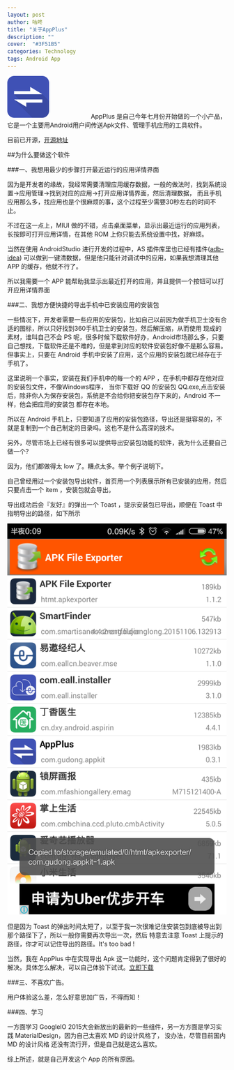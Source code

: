 ```yaml
---
layout: post
author: 咕咚
title: "关于AppPlus"
description: ""
cover:  "#3F51B5"
categories: Technology
tags: Android App
---
```

<div style="float:left;">
<img src="/assets/appplus_about_2.png" alt="icon" style="max-width:50%;">
</div><br><br><br><br>

AppPlus 是自己今年七月份开始做的一个小产品，它是一个主要用Android用户间传送Apk文件、管理手机应用的工具软件。

目前已开源，[开源地址](https://github.com/maoruibin/AppPlus)

##为什么要做这个软件

###一、我想用最少的步骤打开最近运行的应用详情界面
 
 因为是开发者的缘故，我经常需要清理应用缓存数据，一般的做法时，找到系统设置->应用管理->找到对应的应用->打开应用详情界面，然后清理数据，
 而且手机应用那么多，找应用也是个很麻烦的事，这个过程至少需要30秒左右的时间不止。
 
 不过在这一点上，MIUI 做的不错，点击桌面菜单，显示出最近运行的应用列表，长按即可打开应用详情，在其他 ROM 上你只能去系统设置中找，好麻烦。
 
 当然在使用 AndroidStudio 进行开发的过程中，AS 插件库里也已经有插件([adb-idea](https://github.com/pbreault/adb-idea))
 可以做到一键清数据，但是他只能针对调试中的应用，如果我想清理其他 APP 的缓存，他就不行了。
 
 所以我需要一个 APP 能帮助我显示出最近打开的应用，并且提供一个按钮可以打开应用详情界面
 
###二、我想方便快捷的导出手机中已安装应用的安装包
 
 一些情况下，开发者需要一些应用的安装包，比如自己以前因为做手机卫士没有合适的图标，所以只好找到360手机卫士的安装包，然后解压缩，从而使用
 现成的素材，谁叫自己不会 PS 呢，很多时候下载软件好办，Android市场那么多，只要自己想找，下载软件还是不难的，但是拿到对应的软件安装包好像不是那么容易。
 但事实上，只要在 Android 手机中安装了应用，这个应用的安装包就已经存在于手机了。
 
 这里说明一个事实，安装在我们手机中的每一个的 APP ，在手机中都存在他对应的安装包文件，不像Windows程序，
 当你下载好 QQ 的安装包 QQ.exe,点击安装后，除非你人为保存安装包，系统是不会给你把安装包存下来的，Android 不一样，他会把应用的安装包
 都存在本地。
 
 所以在 Android 手机上，只要知道了应用的安装包路径，导出还是挺容易的，不就是复制到一个自己制定的目录吗。这也不是什么高深的技术。
 
 另外，尽管市场上已经有很多可以提供导出安装包功能的软件，我为什么还要自己做一个?
 
 因为，他们都做得太 low 了。糟点太多。举个例子说明下。
 
 自己曾经用过一个安装包导出软件，首页用一个列表展示所有已安装的应用，然后只要点击一个 item ，安装包就会导出。
 
 导出成功后会『友好』的弹出一个 Toast ，提示安装包已导出，顺便在 Toast 中指明导出的路径，如下所示
 
 ![bad](/assets/appplus_about_1.png "bad")
 
 但是因为 Toast 的弹出时间太短了，以至于我一次很难记住安装包到底被导出到那个路径下了，所以一般你需要再次导出一次，然后
 特意去注意 Toast 上提示的路径，你才可以记住导出的路径。It's too bad !
 
 当然，我在 AppPlus 中在实现导出 Apk 这一功能时，这个问题肯定得到了很好的解决。具体怎么解决，可以自己体验下试试。[立即下载](http://fir.im/appplus)
 
###三、不喜欢广告。
  
  用户体验这么差，怎么好意思加广告，不得而知！
  
###四、学习
  
  一方面学习 GoogleIO 2015大会新放出的最新的一些组件，另一方方面是学习实践 MaterialDesign，因为自己太喜欢 MD 的设计风格了，
  没办法，尽管目前国内 MD 的设计风格 还没有流行开，但是自己就是这么喜欢。
  
综上所述，就是自己开发这个 App 的所有原因。
 

 
 
  


        